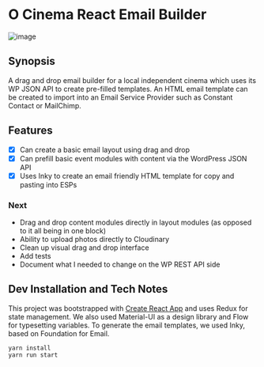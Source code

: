 # O Cinema React Email Builder

![image](https://user-images.githubusercontent.com/33945/69481102-1edd3080-0ddc-11ea-8c98-96eac3792c63.png)

## Synopsis

A drag and drop email builder for a local independent cinema which uses its WP JSON API to create pre-filled templates. An HTML email template can be created to import into an Email Service Provider such as Constant Contact or MailChimp.

## Features

- [x] Can create a basic email layout using drag and drop
- [x] Can prefill basic event modules with content via the WordPress JSON API
- [x] Uses Inky to create an email friendly HTML template for copy and pasting into ESPs

### Next

- Drag and drop content modules directly in layout modules (as opposed to it all being in one block)
- Ability to upload photos directly to Cloudinary
- Clean up visual drag and drop interface
- Add tests
- Document what I needed to change on the WP REST API side

## Dev Installation and Tech Notes

This project was bootstrapped with [Create React App](https://github.com/facebook/create-react-app) and uses Redux for state management. We also used Material-UI as a design library and Flow for typesetting variables. To generate the email templates, we used Inky, based on Foundation for Email.

```
yarn install
yarn run start
```
